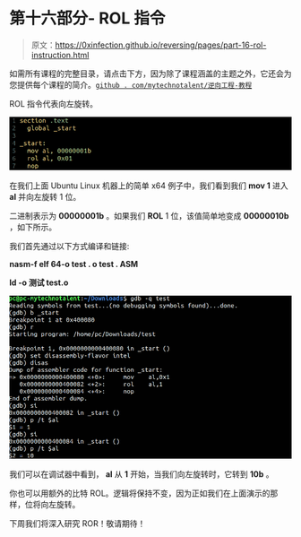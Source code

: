 # 第十六部分- ROL 指令

> 原文：<https://0xinfection.github.io/reversing/pages/part-16-rol-instruction.html>

如需所有课程的完整目录，请点击下方，因为除了课程涵盖的主题之外，它还会为您提供每个课程的简介。[`github . com/mytechnotalent/逆向工程-教程`](https://github.com/mytechnotalent/Reverse-Engineering-Tutorial)

ROL 指令代表向左旋转。

![](img/613921c1f6412c5c70151867d6fce1d0.png)

在我们上面 Ubuntu Linux 机器上的简单 x64 例子中，我们看到我们 **mov 1** 进入 **al** 并向左旋转 1 位。

二进制表示为 **00000001b** 。如果我们 **ROL** 1 位，该值简单地变成 **00000010b** ，如下所示。

我们首先通过以下方式编译和链接:

**nasm-f elf 64-o test . o test . ASM**

**ld -o 测试 test.o**

![](img/e90ec89c8bce1d374c9807da1fb6d513.png)

我们可以在调试器中看到， **al** 从 **1** 开始，当我们向左旋转时，它转到 **10b** 。

你也可以用额外的比特 ROL。逻辑将保持不变，因为正如我们在上面演示的那样，位将向左旋转。

下周我们将深入研究 ROR！敬请期待！